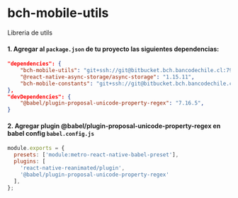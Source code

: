 # bch-mobile-utils

Libreria de utils

#### 1. Agregar al `package.json` de tu proyecto las siguientes dependencias:

```json
"dependencies": {
    "bch-mobile-utils": "git+ssh://git@bitbucket.bch.bancodechile.cl:7999/inva/bch-mobile-utils.git#v1.3.0",
    "@react-native-async-storage/async-storage": "1.15.11",
    "bch-mobile-constants": "git+ssh://git@bitbucket.bch.bancodechile.cl:7999/inva/bch-mobile-constants.git#v2.1.0",
},
"devDependencies": {
    "@babel/plugin-proposal-unicode-property-regex": "7.16.5",
}
```
#### 2. Agregar plugin **@babel/plugin-proposal-unicode-property-regex** en babel config `babel.config.js`

```js
module.exports = {
  presets: ['module:metro-react-native-babel-preset'],
  plugins: [
    'react-native-reanimated/plugin',
    '@babel/plugin-proposal-unicode-property-regex'
  ],
};
```